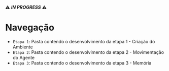 ⚠ ***IN PROGRESS*** ⚠


# Navegação
* `Etapa 1`: Pasta contendo o desenvolvimento da etapa 1 - Criação do Ambiente
* `Etapa 2`: Pasta contendo o desenvolvimento da etapa 2 - Movimentação do Agente
* `Etapa 3`: Pasta contendo o desenvolvimento da etapa 3 - Memória 
